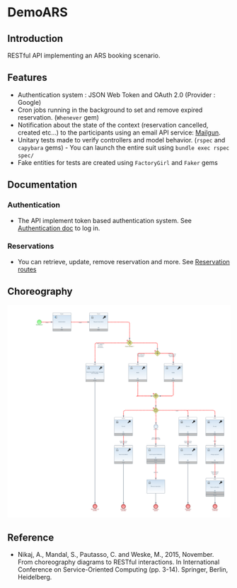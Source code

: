 # DemoARS

## Introduction

RESTful API implementing an ARS booking scenario.

## Features
- Authentication system : JSON Web Token and OAuth 2.0 (Provider : Google)
- Cron jobs running in the background to set and remove expired reservation. (`Whenever` gem)
- Notification about the state of the context (reservation cancelled, created etc...) to the participants using an email API service: [Mailgun](https://www.mailgun.com).
- Unitary tests made to verify controllers and model behavior. (`rspec` and `capybara` gems) - You can launch the entire suit using `bundle exec rspec spec/`
- Fake entities for tests are created using `FactoryGirl` and `Faker` gems

## Documentation

### Authentication

* The API implement token based authentication system. See [Authentication doc](https://github.com/pagealexandre/DemoARS/blob/master/doc/Authentication.md) to log in.

### Reservations
* You can retrieve, update, remove reservation and more. See [Reservation routes](https://github.com/pagealexandre/DemoARS/blob/master/doc/Reservation.md)

## Choreography

![ARS Scenario](https://github.com/pagealexandre/DemoARS/blob/master/choreography/SecureARSReservationScenario.png)

## Reference
* Nikaj, A., Mandal, S., Pautasso, C. and Weske, M., 2015, November. From choreography diagrams to RESTful interactions. In International Conference on Service-Oriented Computing (pp. 3-14). Springer, Berlin, Heidelberg.
